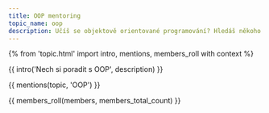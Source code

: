 ```yaml
---
title: OOP mentoring
topic_name: oop
description: Učíš se objektově orientované programování? Hledáš někoho zkušenějšího, kdo ti poradí, když se zasekneš? Kdo ti ukáže správné postupy a nasměruje tě na kvalitní návody nebo kurzy?
---
```

{% from 'topic.html' import intro, mentions, members_roll with context %}

{{ intro('Nech si poradit s OOP', description) }}

{{ mentions(topic, 'OOP') }}

{{ members_roll(members, members_total_count) }}
